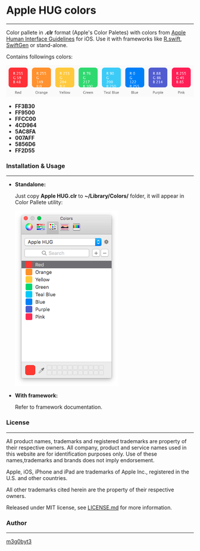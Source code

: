 # Apple HUG colors
---
Color pallete in **.clr** format (Apple's Color Paletes) with colors from [Apple Human Interface Guidelines](https://developer.apple.com/ios/human-interface-guidelines/visual-design/color/) for iOS.
Use it with frameworks like [R.swift](https://github.com/mac-cain13/R.swift), [SwiftGen](https://github.com/SwiftGen/SwiftGen) or stand-alone.

Contains followings colors:

![](Images/screenshot1.png)

* **FF3B30**
* **FF9500**
* **FFCC00**
* **4CD964**
* **5AC8FA**
* **007AFF**
* **5856D6**
* **FF2D55**

### Installation & Usage
---
* **Standalone:**
	
	Just copy **Apple HUG.clr** to **~/Library/Colors/** folder, it will appear in Color Pallete utility:
	
	![](Images/screenshot2.png)

* **With framework:**

	Refer to framework documentation.

###  License
---

All product names, trademarks and registered trademarks are property of their respective owners. All company, product and service names used in this website are for identification purposes only. Use of these names,trademarks and brands does not imply endorsement.

Apple, iOS, iPhone and iPad are trademarks of Apple Inc., registered in the U.S. and other countries.

All other trademarks cited herein are the property of their respective owners.

Released under MIT license, see [LICENSE.md](LICENSE.md) for more information.

###  Author
---
[m3g0byt3](https://github.com/m3g0byt3)